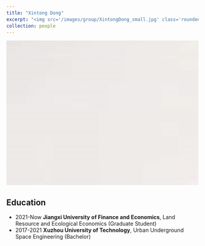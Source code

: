 ```yaml
---
title: "Xintong Dong"
excerpt: "<img src='/images/group/XintongDong_small.jpg' class='rounded-corners'><br/>Graduate Student(2021)"
collection: people
---
```

<img src='/images/group/XintongDong.jpg' class='rounded-corners'>

## Education
* 2021-Now **Jiangxi University of Finance and Economics**, Land Resource and Ecological Economics (Graduate Student)
* 2017-2021 **Xuzhou University of Technology**, Urban Underground Space Engineering (Bachelor)
